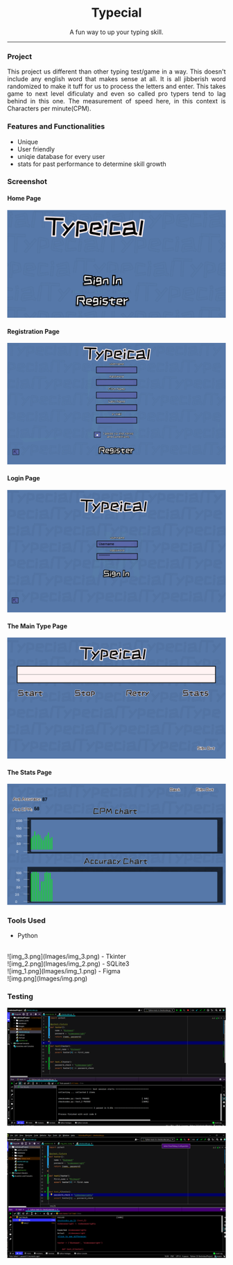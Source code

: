 <h1 align="center">Typecial </h1>
<p align="center">
A fun way to up your typing skill.
</p>

<hr>

<h3>Project</h3>

<p align="Justify">
This project us different than other typing test/game in a way. This doesn't include any english word that makes sense at all. It is all jibberish word randomized to make it tuff for us to process the letters and enter. This takes game to next level dificulaty and even so called pro typers tend to lag behind in this one. The measurement of speed here, in this context is Characters per minute(CPM).
</p>

<h3> Features and Functionalities </h3>

- Unique <br>
- User friendly <br>
- uniqie database for every user <br>
- stats for past performance to determine skill growth <br>

<h3> Screenshot </h3>
<h4>Home Page</h4>

![img_4.png](Images/img_4.png)
<h4> Registration Page </h4>

![img_5.png](Images/img_5.png)
<h4>Login Page</h4>

![img_6.png](Images/img_6.png)
<h4>The Main Type Page</h4>

![img_7.png](Images/img_7.png)
<h4>The Stats Page</h4>

![img_8.png](Images/img_8.png)
<h3>Tools Used</h3>

- Python
<br>
![img_3.png](Images/img_3.png)
- Tkinter
<br>
![img_2.png](Images/img_2.png)
- SQLite3
<br>
![img_1.png](Images/img_1.png)
- Figma
<br>
![img.png](Images/img.png)

<h3>Testing</h3>

![img.png](Images/img_test_1.png)

![img.png](img_test2.png)

